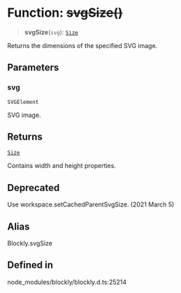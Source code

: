 # Function: ~~svgSize()~~

> **svgSize**(`svg`): [`Size`](../utils/classes/Size.md)

Returns the dimensions of the specified SVG image.

## Parameters

### svg

`SVGElement`

SVG image.

## Returns

[`Size`](../utils/classes/Size.md)

Contains width and height properties.

## Deprecated

Use workspace.setCachedParentSvgSize. (2021 March 5)

## Alias

Blockly.svgSize

## Defined in

node_modules/blockly/blockly.d.ts:25214
